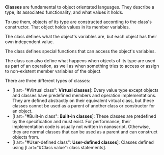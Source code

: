 **Classes** are fundamental to object orientated languages. They describe a type, its associated functionality, and what values it holds.

To use them, objects of its type are constructed according to the class's constructor. That object holds values in its member variables.

The class defines what the object's variables are, but each object has their own independent value.

The class defines special functions that can access the object's variables.

The class can also define what happens when objects of its type are used as part of an operation, as well as when something tries to access or assign to non-existent member variables of the object.

There are three different types of classes:

- [l art="#Virtual class": **Virtual classes**]: Every value type except objects and classes have predefined members and operation implementations. They are defined abstractly on their equivalent virtual class, but these classes cannot be used as a parent of another class or constructor for an object.
- [l art="#Built-in class": **Built-in classes**]: These classes are predefined by the specification and must exist. For performance, their implementation code is usually not written in nanoscript. Otherwise, they are normal classes that can be used as a parent and can construct objects from.
- [l art="#User-defined class": **User-defined classes**]: Classes defined using [l art="#Class value": class statements].

